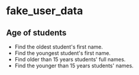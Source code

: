 # fake_user_data
## Age of students
- Find the oldest student's first name.
- Find the youngest student's first name.
- Find older than 15 years students' full  names.
- Find the younger than 15 years students' names.


